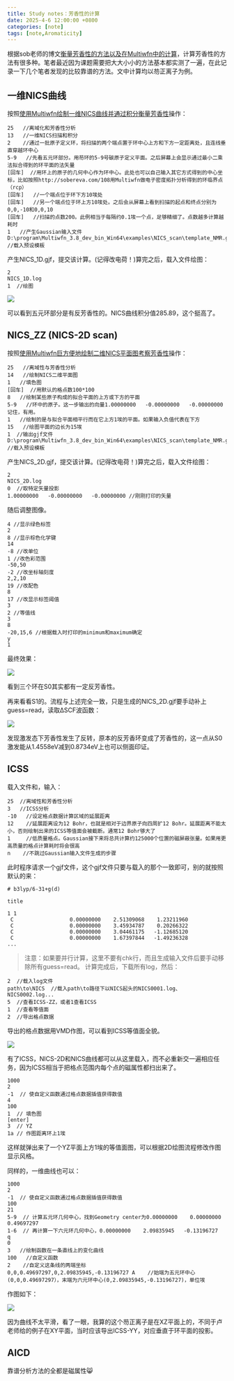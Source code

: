 ```yaml
---
title: Study notes：芳香性的计算
date: 2025-4-6 12:00:00 +0800
categories: [note]
tags: [note,Aromaticity]   
---
```

根据sob老师的博文[衡量芳香性的方法以及在Multiwfn中的计算](http://sobereva.com/176)，计算芳香性的方法有很多种。笔者最近因为课题需要把大大小小的方法基本都实测了一遍，在此记录一下几个笔者发现的比较靠谱的方法。文中计算均以芴正离子为例。

## 一维NICS曲线
按照[使用Multiwfn绘制一维NICS曲线并通过积分衡量芳香性](http://sobereva.com/681)操作：
```
25   //离域化和芳香性分析
13   //一维NICS扫描和积分
2    //通过一批原子定义环，将扫描的两个端点置于环中心上方和下方一定距离处，且连线垂直穿越环中心
5-9   //先看五元环部分。用芴环的5-9号碳原子定义平面。之后屏幕上会显示通过最小二乘法拟合得到的环平面的法矢量
[回车]  //用环上的原子的几何中心作为环中心。此处也可以自己输入其它方式得到的中心坐标，比如按照http://sobereva.com/108用Multiwfn做电子密度拓扑分析得到的环临界点（rcp）
[回车]   //一个端点位于环下方10埃处
[回车]   //另一个端点位于环上方10埃处。之后会从屏幕上看到扫描的起点和终点分别为0,0,-10和0,0,10
[回车]   //扫描的点数200。此例相当于每隔约0.1埃一个点，足够精细了。点数越多计算越耗时
1   //产生Gaussian输入文件
D:\program\Multiwfn_3.8_dev_bin_Win64\examples\NICS_scan\template_NMR.gjf   //载入预设模板
```
产生NICS_1D.gjf，提交该计算。(记得改电荷！)算完之后，载入文件绘图：
```
2
NICS_1D.log
1  //绘图
```

![](https://pub-ec46b9a843f44891acf04d27fddf97e0.r2.dev/2025/04/NICS_1D.png)

可以看到五元环部分是有反芳香性的。NICS曲线积分值285.89，这个挺高了。

## NICS_ZZ (NICS-2D scan)
按照[使用Multiwfn巨方便地绘制二维NICS平面图考察芳香性](http://sobereva.com/682)操作：
```
25   //离域性与芳香性分析
14   //绘制NICS二维平面图
1   //填色图
[回车]  //用默认的格点数100*100
8   //绘制某些原子构成的拟合平面的上方或下方的平面
5-9   //环中的原子。这一步输出的向量1.00000000   -0.00000000   -0.00000000记住，有用。
1   //绘制的是与拟合平面相平行而在它上方1埃的平面。如果输入负值代表在下方
15   //绘图平面的边长为15埃
1  //输出gjf文件
D:\program\Multiwfn_3.8_dev_bin_Win64\examples\NICS_scan\template_NMR.gjf //载入预设模板
```
产生NICS_2D.gjf，提交该计算。(记得改电荷！)算完之后，载入文件绘图：
```
2
NICS_2D.log
0  //取特定矢量投影
1.00000000   -0.00000000   -0.00000000 //刚刚打印的矢量
```
随后调整图像。
```
4 //显示绿色标签
2
8 //显示棕色化学键
14
-8 //改单位
1 //改色彩范围
-50,50
-2 //改坐标轴刻度
2,2,10
19 //改配色
8
17 //改显示标签阈值
3
2 //等值线
3
8
-20,15,6 //根据载入时打印的minimum和maximum确定
y
1
```
最终效果：

![](https://pub-ec46b9a843f44891acf04d27fddf97e0.r2.dev/2025/04/dislin.png)

看到三个环在S0其实都有一定反芳香性。

再来看看S1的。流程与上述完全一致，只是生成的NICS_2D.gjf要手动补上guess=read，读取ΔSCF波函数：

![](https://pub-ec46b9a843f44891acf04d27fddf97e0.r2.dev/2025/04/S1-NICS.png)

发现激发态下芳香性发生了反转，原本的反芳香环变成了芳香性的，这一点从S0激发能从1.4558eV减到0.8734eV上也可以侧面印证。

## ICSS
载入文件和，输入：
```
25  //离域性和芳香性分析
3   //ICSS分析
-10   //设定格点数据计算区域的延展距离
12    //延展距离设为12 Bohr，也就是相对于边界原子向四周扩12 Bohr。延展距离不能太小，否则绘制出来的ICSS等值面会被截断。通常12 Bohr够大了
1     //低质量格点。Gaussian接下来将总共计算约125000个位置的磁屏蔽张量。如果用更高质量的格点计算耗时将会很高
n    //不跳过Gaussian输入文件生成的步骤
```
此时程序请求一个gjf文件，这个gjf文件只要与载入的那个一致即可，别的就按照默认的来：
```
# b3lyp/6-31+g(d)

title

1 1
 C                  0.00000000    2.51309068    1.23211960
 C                  0.00000000    3.45934787    0.20266322
 C                  0.00000000    3.04461175   -1.12685120
 C                  0.00000000    1.67397844   -1.49236328
...

```
> 注意：如果要并行计算，这里不要有chk行，而且生成输入文件后要手动移除所有guess=read。
计算完成后，下载所有log，然后：
```
2  //载入log文件
path\to\NICS  //载入path\to路径下以NICS起头的NICS0001.log、NICS0002.log...
5  //查看ICSS-ZZ，或者1查看ICSS
1  //查看等值面
2  //导出格点数据
```
导出的格点数据用VMD作图，可以看到ICSS等值面全貌。

![](https://pub-ec46b9a843f44891acf04d27fddf97e0.r2.dev/2025/04/view1_trimmed.png)

有了ICSS，NICS-2D和NICS曲线都可以从这里载入，而不必重新交一遍相应任务，因为ICSS相当于把格点范围内每个点的磁属性都扫出来了。
```
1000
2
-1  // 使自定义函数通过格点数据插值获得数值
4
100
1  // 填色图
[enter]
3  // YZ
1a // 作图距离环上1埃
```
这样就弹出来了一个YZ平面上方1埃的等值面图，可以根据2D绘图流程修改作图显示风格。

同样的，一维曲线也可以：
```
1000
2
-1  // 使自定义函数通过格点数据插值获得数值
100
21
5-9  // 计算五元环几何中心，找到Geometry center为0.00000000    0.00000000    0.49697297
1-6  // 再计算一下六元环几何中心，0.00000000    2.09835945   -0.13196727 
q
0
3   //绘制函数在一条直线上的变化曲线
100   //自定义函数
2    //自定义这条线的两端坐标
0,0,0.49697297,0,2.09835945,-0.13196727 A    //始端为五元环中心(0,0,0.49697297），末端为六元环中心(0,2.09835945,-0.13196727)，单位埃
```

作图如下：

![](https://pub-ec46b9a843f44891acf04d27fddf97e0.r2.dev/2025/04/1Dscan.png)

因为曲线不太平滑，看了一眼，我算的这个芴正离子是在XZ平面上的，不同于卢老师给的例子在XY平面，当时应该导出ICSS-YY，对应垂直于环平面的投影。

## AICD
靠谱分析方法的全都是磁属性😸
